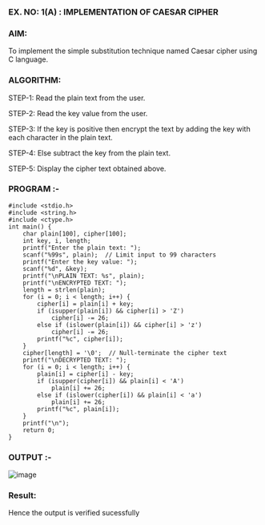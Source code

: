 ### EX. NO: 1(A) : IMPLEMENTATION OF CAESAR CIPHER

### AIM:

To implement the simple substitution technique named Caesar cipher using C language.

### ALGORITHM:

STEP-1: Read the plain text from the user.

STEP-2: Read the key value from the user.

STEP-3: If the key is positive then encrypt the text by adding the key with each character in the plain text.

STEP-4: Else subtract the key from the plain text.

STEP-5: Display the cipher text obtained above.


### PROGRAM :-
```
#include <stdio.h>
#include <string.h>
#include <ctype.h>
int main() {
    char plain[100], cipher[100];
    int key, i, length;
    printf("Enter the plain text: ");
    scanf("%99s", plain);  // Limit input to 99 characters
    printf("Enter the key value: ");
    scanf("%d", &key);
    printf("\nPLAIN TEXT: %s", plain);
    printf("\nENCRYPTED TEXT: ");
    length = strlen(plain);
    for (i = 0; i < length; i++) {
        cipher[i] = plain[i] + key;
        if (isupper(plain[i]) && cipher[i] > 'Z')
            cipher[i] -= 26;
        else if (islower(plain[i]) && cipher[i] > 'z')
            cipher[i] -= 26;
        printf("%c", cipher[i]);
    }
    cipher[length] = '\0';  // Null-terminate the cipher text
    printf("\nDECRYPTED TEXT: ");
    for (i = 0; i < length; i++) {
        plain[i] = cipher[i] - key;
        if (isupper(cipher[i]) && plain[i] < 'A')
            plain[i] += 26;
        else if (islower(cipher[i]) && plain[i] < 'a')
            plain[i] += 26;
        printf("%c", plain[i]);
    }
    printf("\n");
    return 0;
}
```

### OUTPUT :-

![image](https://github.com/user-attachments/assets/9baf16e3-227e-49a3-8260-5f3773cd0cc3)



### Result:
Hence the output is verified sucessfully
